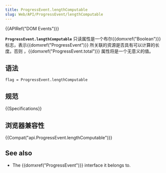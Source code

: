 ```yaml
---
title: ProgressEvent.lengthComputable
slug: Web/API/ProgressEvent/lengthComputable
---
```

{{APIRef("DOM Events")}}

**`ProgressEvent.lengthComputable`** 只读属性是一个布尔{{domxref("Boolean")}} 标志，表示{{domxref("ProgressEvent")}} 所关联的资源是否具有可以计算的长度。否则 ，{{domxref("ProgressEvent.total")}} 属性将是一个无意义的值。

## 语法

```plain
flag = ProgressEvent.lengthComputable
```

## 规范

{{Specifications}}

## 浏览器兼容性

{{Compat("api.ProgressEvent.lengthComputable")}}

## See also

- The {{domxref("ProgressEvent")}} interface it belongs to.
